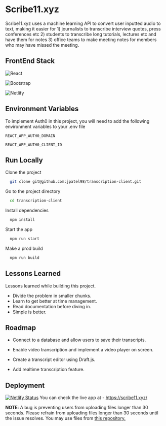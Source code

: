 # Scribe11.xyz

Scribe11.xyz uses a machine learning API to convert user inputted audio to text, making it easier for 1) journalists to transcribe interview quotes, press conferences etc 2) students to transcribe long tutorials, lectures etc and have them for notes 3) office teams to make meeting notes for members who may have missed the meeting.
## FrontEnd Stack

![React](https://img.shields.io/badge/react-%2320232a.svg?style=for-the-badge&logo=react&logoColor=%2361DAFB)

![Bootstrap](https://img.shields.io/badge/bootstrap-%23563D7C.svg?style=for-the-badge&logo=bootstrap&logoColor=white)

![Netlify](https://img.shields.io/badge/netlify-%23000000.svg?style=for-the-badge&logo=netlify&logoColor=#00C7B7)
## Environment Variables

To implement Auth0 in this project, you will need to add the following environment variables to your .env file

`REACT_APP_AUTH0_DOMAIN`

`REACT_APP_AUTH0_CLIENT_ID`
## Run Locally

Clone the project

```bash
  git clone git@github.com:jpatel98/transcription-client.git
```

Go to the project directory

```bash
  cd transcription-client
```

Install dependencies

```bash
  npm install
```

Start the app

```bash
  npm run start
```

Make a prod build

```bash
  npm run build
```
## Lessons Learned

Lessons learned while building this project.
- Divide the problem in smaller chunks.
- Learn to get better at time management.
- Read documentation before diving in.
- Simple is better.


## Roadmap

- Connect to a database and allow users to save their transcripts.

- Enable video transcription and implement a video player on screen.

- Create a transcript editor using Draft.js.

- Add realtime transcription feature.



## Deployment
[![Netlify Status](https://api.netlify.com/api/v1/badges/ed2189ea-4926-404b-bc81-0d155860732f/deploy-status?branch=develop)](https://app.netlify.com/sites/scribe11/deploys)
You can check the live app at - https://scribe11.xyz/ 

**NOTE**: A bug is preventing users from uploading files longer than 30 seconds. Please refrain from uploading files longer than 30 seconds until the issue resolves. 
You may use files from [this repository.](https://github.com/jpatel98/scribe11-test-audio)
